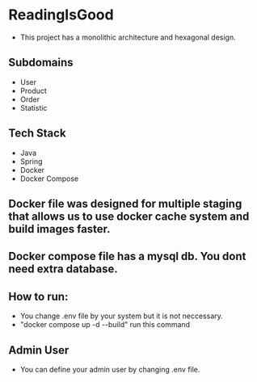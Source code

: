 # ReadingIsGood

- This project has a monolithic architecture and hexagonal design.

## Subdomains

- User
- Product
- Order
- Statistic


## Tech Stack

- Java
- Spring
- Docker
- Docker Compose

## Docker file was designed for multiple staging that allows us to use docker cache system and build images faster.
## Docker compose file has a mysql db. You dont need extra database.

How to run:
-------------------
- You change .env file by your system but it is not neccessary.
- "docker compose up -d --build" run this command

## Admin User
- You can define your admin user by changing .env file.